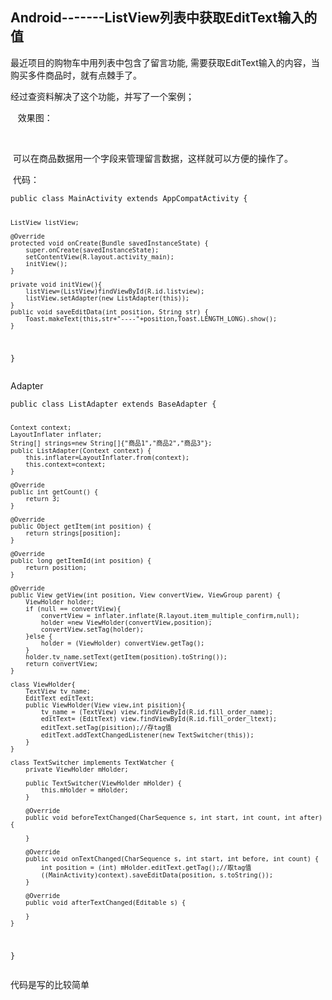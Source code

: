 ## Android-------ListView列表中获取EditText输入的值 
<p>最近项目的购物车中用列表中包含了留言功能, 需要获取EditText输入的内容，当购买多件商品时，就有点棘手了。</p> 
<p>经过查资料解决了这个功能，并写了一个案例；</p> 
<p>&nbsp;&nbsp; 效果图：</p> 
<p>&nbsp;&nbsp;&nbsp;&nbsp; <img alt="" src="https://static.oschina.net/uploads/img/201709/20083153_yqah.gif"></p> 
<p>&nbsp;可以在商品数据用一个字段来管理留言数据，这样就可以方便的操作了。</p> 
<p>&nbsp;代码：</p> 
<pre><code class="language-java">public class MainActivity extends AppCompatActivity {

    ListView listView;

    @Override
    protected void onCreate(Bundle savedInstanceState) {
        super.onCreate(savedInstanceState);
        setContentView(R.layout.activity_main);
        initView();
    }

    private void initView(){
        listView=(ListView)findViewById(R.id.listview);
        listView.setAdapter(new ListAdapter(this));
    }
    public void saveEditData(int position, String str) {
        Toast.makeText(this,str+"----"+position,Toast.LENGTH_LONG).show();
    }
}</code></pre> 
<p>Adapter</p> 
<pre><code class="language-java">public class ListAdapter extends BaseAdapter {


    Context context;
    LayoutInflater inflater;
    String[] strings=new String[]{"商品1","商品2","商品3"};
    public ListAdapter(Context context) {
        this.inflater=LayoutInflater.from(context);
        this.context=context;
    }

    @Override
    public int getCount() {
        return 3;
    }

    @Override
    public Object getItem(int position) {
        return strings[position];
    }

    @Override
    public long getItemId(int position) {
        return position;
    }

    @Override
    public View getView(int position, View convertView, ViewGroup parent) {
        ViewHolder holder;
        if (null == convertView){
            convertView = inflater.inflate(R.layout.item_multiple_confirm,null);
            holder =new ViewHolder(convertView,position);
            convertView.setTag(holder);
        }else {
            holder = (ViewHolder) convertView.getTag();
        }
        holder.tv_name.setText(getItem(position).toString());
        return convertView;
    }

    class ViewHolder{
        TextView tv_name;
        EditText editText;
        public ViewHolder(View view,int pisition){
            tv_name = (TextView) view.findViewById(R.id.fill_order_name);
            editText= (EditText) view.findViewById(R.id.fill_order_ltext);
            editText.setTag(pisition);//存tag值
            editText.addTextChangedListener(new TextSwitcher(this));
        }
    }

    class TextSwitcher implements TextWatcher {
        private ViewHolder mHolder;

        public TextSwitcher(ViewHolder mHolder) {
            this.mHolder = mHolder;
        }

        @Override
        public void beforeTextChanged(CharSequence s, int start, int count, int after) {

        }

        @Override
        public void onTextChanged(CharSequence s, int start, int before, int count) {
            int position = (int) mHolder.editText.getTag();//取tag值
            ((MainActivity)context).saveEditData(position, s.toString());
        }

        @Override
        public void afterTextChanged(Editable s) {

        }
    }

}</code></pre> 
<p>代码是写的比较简单</p>
